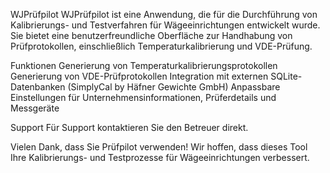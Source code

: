 WJPrüfpilot
WJPrüfpilot ist eine Anwendung, die für die Durchführung von Kalibrierungs- und Testverfahren für Wägeeinrichtungen entwickelt wurde. 
Sie bietet eine benutzerfreundliche Oberfläche zur Handhabung von Prüfprotokollen, einschließlich Temperaturkalibrierung und VDE-Prüfung.


Funktionen
Generierung von Temperaturkalibrierungsprotokollen
Generierung von VDE-Prüfprotokollen
Integration mit externen SQLite-Datenbanken (SimplyCal by Häfner Gewichte GmbH)
Anpassbare Einstellungen für Unternehmensinformationen, Prüferdetails und Messgeräte


Support
Für Support kontaktieren Sie den Betreuer direkt.


Vielen Dank, dass Sie Prüfpilot verwenden! Wir hoffen, dass dieses Tool Ihre Kalibrierungs- und Testprozesse für Wägeeinrichtungen verbessert.
